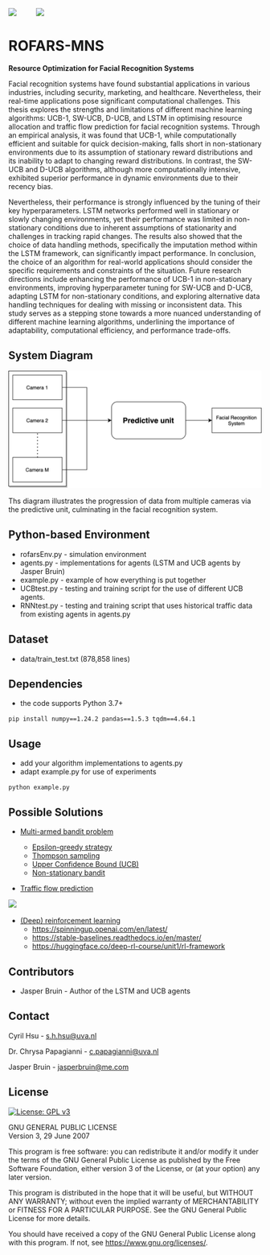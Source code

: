 [<img width="256" src="https://www.seekpng.com/png/full/205-2051271_university-of-amsterdam-logo-university-of-amsterdam-logo.png" />](https://www.uva.nl/en)
&nbsp;&nbsp;&nbsp;&nbsp;&nbsp;&nbsp;&nbsp;&nbsp;
[![](https://mns-research.nl/images/logo_hua931301caa9e2c039e68fbb874deb22a_17897_0x70_resize_lanczos_2.png)](https://mns-research.nl)

# ROFARS-MNS
**Resource Optimization for Facial Recognition Systems**

Facial recognition systems have found substantial applications in various industries, including security, marketing, and healthcare. Nevertheless, their real-time applications pose significant computational challenges. This thesis explores the strengths and limitations of different machine learning algorithms: UCB-1, SW-UCB, D-UCB, and LSTM in optimising resource allocation and traffic flow prediction for facial recognition systems. Through an empirical analysis, it was found that UCB-1, while computationally efficient and suitable for quick decision-making, falls short in non-stationary environments due to its assumption of stationary reward distributions and its inability to adapt to changing reward distributions. In contrast, the SW-UCB and D-UCB algorithms, although more computationally intensive, exhibited superior performance in dynamic environments due to their recency bias. 

Nevertheless, their performance is strongly influenced by the tuning of their key hyperparameters. LSTM networks performed well in stationary or slowly changing environments, yet their performance was limited in non-stationary conditions due to inherent assumptions of stationarity and challenges in tracking rapid changes. The results also showed that the choice of data handling methods, specifically the imputation method within the LSTM framework, can significantly impact performance. In conclusion, the choice of an algorithm for real-world applications should consider the specific requirements and constraints of the situation. Future research directions include enhancing the performance of UCB-1 in non-stationary environments, improving hyperparameter tuning for SW-UCB and D-UCB, adapting LSTM for non-stationary conditions, and exploring alternative data handling techniques for dealing with missing or inconsistent data. This study serves as a stepping stone towards a more nuanced understanding of different machine learning algorithms, underlining the importance of adaptability, computational efficiency, and performance trade-offs.

## System Diagram
![Diagram illustrating the progression of data from multiple cameras via the predictive unit, culminating at the facial recognition system.](images/camera.png)

Ths diagram illustrates the progression of data from multiple cameras via the predictive unit, culminating in the facial recognition system.

## Python-based Environment
* rofarsEnv.py - simulation environment
* agents.py - implementations for agents (LSTM and UCB agents by Jasper Bruin)
* example.py - example of how everything is put together
* UCBtest.py - testing and training script for the use of different UCB agents.
* RNNtest.py - testing and training script that uses historical traffic data from existing agents in agents.py

## Dataset
* data/train_test.txt (878,858 lines)

## Dependencies
* the code supports Python 3.7+
```
pip install numpy==1.24.2 pandas==1.5.3 tqdm==4.64.1
```
## Usage
* add your algorithm implementations to agents.py
* adapt example.py for use of experiments
```
python example.py
```
## Possible Solutions
* [Multi-armed bandit problem](https://en.wikipedia.org/wiki/Multi-armed_bandit)
  - [Epsilon-greedy strategy](https://gdmarmerola.github.io/ts-for-bernoulli-bandit)
  - [Thompson sampling](https://gdmarmerola.github.io/ts-for-bernoulli-bandit)
  - [Upper Confidence Bound (UCB)](https://gdmarmerola.github.io/ts-for-bernoulli-bandit)
  - [Non-stationary bandit](https://gdmarmerola.github.io/non-stationary-bandits)
  
* [Traffic flow prediction](https://www.sciencedirect.com/science/article/pii/S2210537922000725)</br>
<img width="400" src="https://ars.els-cdn.com/content/image/1-s2.0-S2210537922000725-gr1_lrg.jpg" />

* [(Deep) reinforcement learning](https://en.wikipedia.org/wiki/Deep_reinforcement_learning)
  - https://spinningup.openai.com/en/latest/
  - https://stable-baselines.readthedocs.io/en/master/
  - https://huggingface.co/deep-rl-course/unit1/rl-framework

## Contributors
* Jasper Bruin - Author of the LSTM and UCB agents 

## Contact
Cyril Hsu - s.h.hsu@uva.nl

Dr. Chrysa Papagianni - c.papagianni@uva.nl

Jasper Bruin - jasperbruin@me.com

## License 

[![License: GPL v3](https://img.shields.io/badge/License-GPL%20v3-blue.svg)](https://www.gnu.org/licenses/gpl-3.0)

GNU GENERAL PUBLIC LICENSE  
Version 3, 29 June 2007

This program is free software: you can redistribute it and/or modify
it under the terms of the GNU General Public License as published by
the Free Software Foundation, either version 3 of the License, or
(at your option) any later version.

This program is distributed in the hope that it will be useful,
but WITHOUT ANY WARRANTY; without even the implied warranty of
MERCHANTABILITY or FITNESS FOR A PARTICULAR PURPOSE.  See the
GNU General Public License for more details.

You should have received a copy of the GNU General Public License
along with this program.  If not, see <https://www.gnu.org/licenses/>.
